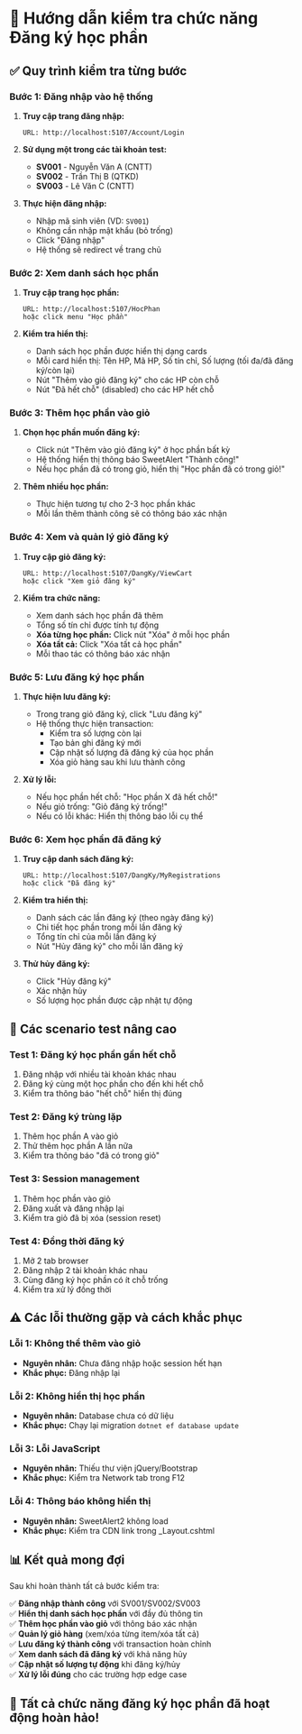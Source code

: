# 🎯 Hướng dẫn kiểm tra chức năng Đăng ký học phần

## ✅ Quy trình kiểm tra từng bước

### **Bước 1: Đăng nhập vào hệ thống**

1. **Truy cập trang đăng nhập:**
   ```
   URL: http://localhost:5107/Account/Login
   ```

2. **Sử dụng một trong các tài khoản test:**
   - **SV001** - Nguyễn Văn A (CNTT)
   - **SV002** - Trần Thị B (QTKD) 
   - **SV003** - Lê Văn C (CNTT)

3. **Thực hiện đăng nhập:**
   - Nhập mã sinh viên (VD: `SV001`)
   - Không cần nhập mật khẩu (bỏ trống)
   - Click "Đăng nhập"
   - Hệ thống sẽ redirect về trang chủ

### **Bước 2: Xem danh sách học phần**

1. **Truy cập trang học phần:**
   ```
   URL: http://localhost:5107/HocPhan
   hoặc click menu "Học phần"
   ```

2. **Kiểm tra hiển thị:**
   - Danh sách học phần được hiển thị dạng cards
   - Mỗi card hiển thị: Tên HP, Mã HP, Số tín chỉ, Số lượng (tối đa/đã đăng ký/còn lại)
   - Nút "Thêm vào giỏ đăng ký" cho các HP còn chỗ
   - Nút "Đã hết chỗ" (disabled) cho các HP hết chỗ

### **Bước 3: Thêm học phần vào giỏ**

1. **Chọn học phần muốn đăng ký:**
   - Click nút "Thêm vào giỏ đăng ký" ở học phần bất kỳ
   - Hệ thống hiển thị thông báo SweetAlert "Thành công!"
   - Nếu học phần đã có trong giỏ, hiển thị "Học phần đã có trong giỏ!"

2. **Thêm nhiều học phần:**
   - Thực hiện tương tự cho 2-3 học phần khác
   - Mỗi lần thêm thành công sẽ có thông báo xác nhận

### **Bước 4: Xem và quản lý giỏ đăng ký**

1. **Truy cập giỏ đăng ký:**
   ```
   URL: http://localhost:5107/DangKy/ViewCart
   hoặc click "Xem giỏ đăng ký"
   ```

2. **Kiểm tra chức năng:**
   - Xem danh sách học phần đã thêm
   - Tổng số tín chỉ được tính tự động
   - **Xóa từng học phần:** Click nút "Xóa" ở mỗi học phần
   - **Xóa tất cả:** Click "Xóa tất cả học phần"
   - Mỗi thao tác có thông báo xác nhận

### **Bước 5: Lưu đăng ký học phần**

1. **Thực hiện lưu đăng ký:**
   - Trong trang giỏ đăng ký, click "Lưu đăng ký"
   - Hệ thống thực hiện transaction:
     * Kiểm tra số lượng còn lại
     * Tạo bản ghi đăng ký mới
     * Cập nhật số lượng đã đăng ký của học phần
     * Xóa giỏ hàng sau khi lưu thành công

2. **Xử lý lỗi:**
   - Nếu học phần hết chỗ: "Học phần X đã hết chỗ!"
   - Nếu giỏ trống: "Giỏ đăng ký trống!"
   - Nếu có lỗi khác: Hiển thị thông báo lỗi cụ thể

### **Bước 6: Xem học phần đã đăng ký**

1. **Truy cập danh sách đăng ký:**
   ```
   URL: http://localhost:5107/DangKy/MyRegistrations
   hoặc click "Đã đăng ký"
   ```

2. **Kiểm tra hiển thị:**
   - Danh sách các lần đăng ký (theo ngày đăng ký)
   - Chi tiết học phần trong mỗi lần đăng ký
   - Tổng tín chỉ của mỗi lần đăng ký
   - Nút "Hủy đăng ký" cho mỗi lần đăng ký

3. **Thử hủy đăng ký:**
   - Click "Hủy đăng ký"
   - Xác nhận hủy
   - Số lượng học phần được cập nhật tự động

## 🧪 Các scenario test nâng cao

### **Test 1: Đăng ký học phần gần hết chỗ**
1. Đăng nhập với nhiều tài khoản khác nhau
2. Đăng ký cùng một học phần cho đến khi hết chỗ
3. Kiểm tra thông báo "hết chỗ" hiển thị đúng

### **Test 2: Đăng ký trùng lặp**
1. Thêm học phần A vào giỏ
2. Thử thêm học phần A lần nữa
3. Kiểm tra thông báo "đã có trong giỏ"

### **Test 3: Session management**
1. Thêm học phần vào giỏ
2. Đăng xuất và đăng nhập lại
3. Kiểm tra giỏ đã bị xóa (session reset)

### **Test 4: Đồng thời đăng ký**
1. Mở 2 tab browser
2. Đăng nhập 2 tài khoản khác nhau
3. Cùng đăng ký học phần có ít chỗ trống
4. Kiểm tra xử lý đồng thời

## ⚠️ Các lỗi thường gặp và cách khắc phục

### **Lỗi 1: Không thể thêm vào giỏ**
- **Nguyên nhân:** Chưa đăng nhập hoặc session hết hạn
- **Khắc phục:** Đăng nhập lại

### **Lỗi 2: Không hiển thị học phần**
- **Nguyên nhân:** Database chưa có dữ liệu
- **Khắc phục:** Chạy lại migration `dotnet ef database update`

### **Lỗi 3: Lỗi JavaScript**
- **Nguyên nhân:** Thiếu thư viện jQuery/Bootstrap
- **Khắc phục:** Kiểm tra Network tab trong F12

### **Lỗi 4: Thông báo không hiển thị**
- **Nguyên nhân:** SweetAlert2 không load
- **Khắc phục:** Kiểm tra CDN link trong _Layout.cshtml

## 📊 Kết quả mong đợi

Sau khi hoàn thành tất cả bước kiểm tra:

✅ **Đăng nhập thành công** với SV001/SV002/SV003  
✅ **Hiển thị danh sách học phần** với đầy đủ thông tin  
✅ **Thêm học phần vào giỏ** với thông báo xác nhận  
✅ **Quản lý giỏ hàng** (xem/xóa từng item/xóa tất cả)  
✅ **Lưu đăng ký thành công** với transaction hoàn chỉnh  
✅ **Xem danh sách đã đăng ký** với khả năng hủy  
✅ **Cập nhật số lượng tự động** khi đăng ký/hủy  
✅ **Xử lý lỗi đúng** cho các trường hợp edge case  

## 🎉 Tất cả chức năng đăng ký học phần đã hoạt động hoàn hảo!
